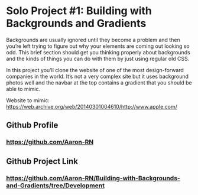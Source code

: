 # Solo Project #1: Building with Backgrounds and Gradients
Backgrounds are usually ignored until they become a problem and then you’re left trying to figure out why your elements are coming out looking so odd. This brief section should get you thinking properly about backgrounds and the kinds of things you can do with them by just using regular old CSS.

In this project you’ll clone the website of one of the most design-forward companies in the world. It’s not a very complex site but it uses background photos well and the navbar at the top contains a gradient that you should be able to mimic.

Website to mimic: https://web.archive.org/web/20140301004610/http://www.apple.com/

## Github Profile
### https://github.com/Aaron-RN

## Github Project Link
### https://github.com/Aaron-RN/Building-with-Backgrounds-and-Gradients/tree/Development
